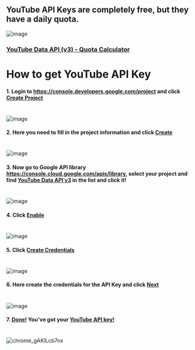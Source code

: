 ## YouTube API Keys are completely free, but they have a daily quota.

![image](https://github.com/user-attachments/assets/a4b99143-0e69-4e9d-8f2c-5e24aad729ad)

### [YouTube Data API (v3) - Quota Calculator](https://developers.google.com/youtube/v3/determine_quota_cost)

# How to get YouTube API Key

#### 1. Login to https://console.developers.google.com/project and click [Create Project](https://github.com/afkarxyz/YouTube-Enhancer/edit/main/Extras/YouTube%20API%20Key.md)
#
![image](https://github.com/user-attachments/assets/c3b920ee-916c-42bd-8e49-f441d46b8ac2)

#### 2. Here you need to fill in the project information and click [Create](https://github.com/afkarxyz/YouTube-Enhancer/edit/main/Extras/YouTube%20API%20Key.md)
#
![image](https://github.com/user-attachments/assets/6705a556-51d1-4ee6-951f-f96ce5cde6ab)

#### 3. Now go to Google API library https://console.cloud.google.com/apis/library, select your project and find [YouTube Data API v3](https://github.com/afkarxyz/YouTube-Enhancer/edit/main/Extras/YouTube%20API%20Key.md) in the list and click it!
#
![image](https://github.com/user-attachments/assets/803bcd6f-7cfc-4bf6-a79b-8fdcb52bb918)

#### 4. Click [Enable](https://github.com/afkarxyz/YouTube-Enhancer/edit/main/Extras/YouTube%20API%20Key.md)
#
![image](https://github.com/user-attachments/assets/9432198f-51d1-4e43-a0bb-ab8d3596345c)

#### 5. Click [Create Credentials](https://github.com/afkarxyz/YouTube-Enhancer/edit/main/Extras/YouTube%20API%20Key.md)
#
![image](https://github.com/user-attachments/assets/5ba185b7-c60d-4298-b545-5b46eb880b8f)

#### 6. Here create the credentials for the API Key and click [Next](https://github.com/afkarxyz/YouTube-Enhancer/edit/main/Extras/YouTube%20API%20Key.md)
#
![image](https://github.com/user-attachments/assets/c6438942-43c5-4240-a691-8adecd333089)

#### 7. [Done!](https://github.com/afkarxyz/YouTube-Enhancer/edit/main/Extras/YouTube%20API%20Key.md) You've got your [YouTube API key!](https://github.com/afkarxyz/YouTube-Enhancer/edit/main/Extras/YouTube%20API%20Key.md)
#
![chrome_gAKlLcb7nx](https://github.com/user-attachments/assets/2e3f8467-92c7-4681-bb33-6babb516261e)
